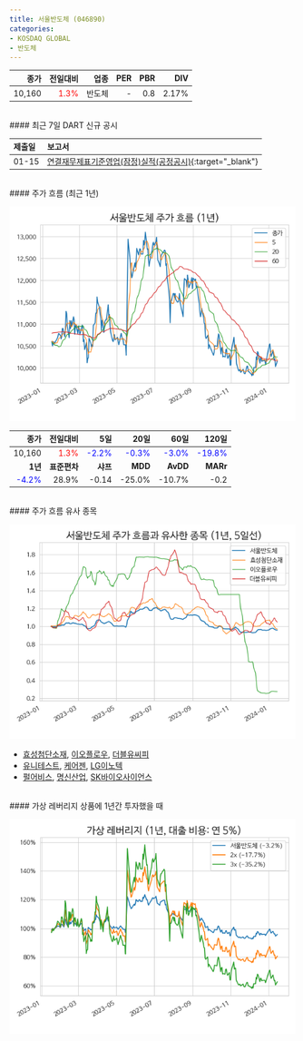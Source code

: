 ```yaml
---
title: 서울반도체 (046890)
categories:
- KOSDAQ GLOBAL
- 반도체
---
```


|**종가**|**전일대비**|**업종**|**PER**|**PBR**|**DIV**|
|-------:|-----------:|-------:|------:|------:|------:|
|10,160|<span style="color: red">1.3%</span>|반도체|-|0.8|2.17%|

<!-- more -->

<br>
#### 최근 7일 DART 신규 공시<a id="dart"></a>


|**제출일**|**보고서**|
|:-----|:-------|
|01-15|[연결재무제표기준영업(잠정)실적(공정공시)](https://dart.fss.or.kr/dsaf001/main.do?rcpNo=20240115900566){:target="_blank"}|

<br>
#### 주가 흐름 (최근 1년)<a id="price"></a>

![046890](/assets/images/stock/046890.png)

|**종가**|**전일대비**|**5일**|**20일**|**60일**|**120일**|
|---:|-------:|--:|---:|---:|----:|
|10,160|<span style="color: red">1.3%</span>|<span style="color: blue">-2.2%</span>|<span style="color: blue">-0.3%</span>|<span style="color: blue">-3.0%</span>|<span style="color: blue">-19.8%</span>|
|**1년**|**표준편차**|**샤프**|**MDD**|**AvDD**|**MARr**|
|<span style="color: blue">-4.2%</span>|28.9%|-0.14|-25.0%|-10.7%|-0.2|

<br>
#### 주가 흐름 유사 종목<a id="corr"></a>

![046890](/assets/images/stock/046890_corr.png)

- [효성첨단소재](/298050/), [이오플로우](/294090/), [더블유씨피](/393890/)
- [유니테스트](/086390/), [케어젠](/214370/), [LG이노텍](/011070/)
- [펄어비스](/263750/), [명신산업](/009900/), [SK바이오사이언스](/302440/)

<br>
#### 가상 레버리지 상품에 1년간 투자했을 때<a id="2x"></a>

![046890](/assets/images/stock/046890_2x.png)

[^corr]: 상관계수를 이용하여 분석하였습니다.